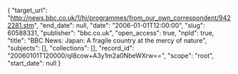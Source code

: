 {
  "target_url": "http://news.bbc.co.uk/1/hi/programmes/from_our_own_correspondent/9422281.stm", 
  "end_date": null, 
  "date": "2006-01-01T12:00:00", 
  "slug": 60588331, 
  "publisher": "bbc.co.uk", 
  "open_access": true, 
  "npld": true, 
  "title": "BBC News: Japan: A fragile country at the mercy of nature", 
  "subjects": [], 
  "collections": [], 
  "record_id": "20060101T120000/qI8cow+A3y1m2a0NbeWXrw==", 
  "scope": "root", 
  "start_date": null
}

